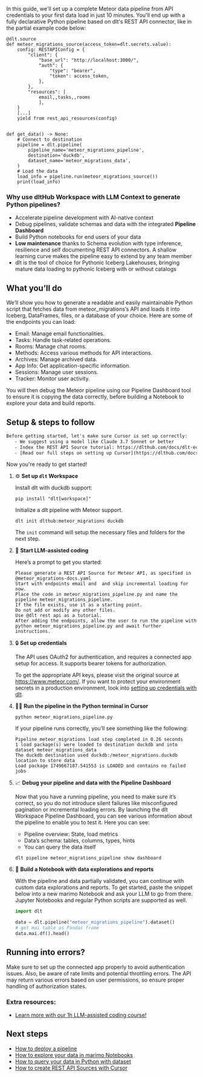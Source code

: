 In this guide, we'll set up a complete Meteor data pipeline from API credentials to your first data load in just 10 minutes. You'll end up with a fully declarative Python pipeline based on dlt's REST API connector, like in the partial example code below:

```python-outcome
@dlt.source
def meteor_migrations_source(access_token=dlt.secrets.value):
    config: RESTAPIConfig = {
        "client": {
            "base_url": "http://localhost:3000/",
            "auth": {
                "type": "bearer",
                "token": access_token,
            },
        },
        "resources": [
            email,,tasks,,rooms
            ],
    }
    [...]
    yield from rest_api_resources(config)


def get_data() -> None:
    # Connect to destination
    pipeline = dlt.pipeline(
        pipeline_name='meteor_migrations_pipeline',
        destination='duckdb',
        dataset_name='meteor_migrations_data', 
    )
    # Load the data
    load_info = pipeline.run(meteor_migrations_source())
    print(load_info) 
```

### Why use dltHub Workspace with LLM Context to generate Python pipelines?

- Accelerate pipeline development with AI-native context
- Debug pipelines, validate schemas and data with the integrated **Pipeline Dashboard**
- Build Python notebooks for end users of your data
- **Low maintenance** thanks to Schema evolution with type inference, resilience and self documenting REST API connectors. A shallow learning curve makes the pipeline easy to extend by any team member
- dlt is the tool of choice for Pythonic Iceberg Lakehouses, bringing mature data loading to pythonic Iceberg with or without catalogs

## What you’ll do

We’ll show you how to generate a readable and easily maintainable Python script that fetches data from meteor_migrations’s API and loads it into Iceberg, DataFrames, files, or a database of your choice. Here are some of the endpoints you can load:

- Email: Manage email functionalities.
- Tasks: Handle task-related operations.
- Rooms: Manage chat rooms.
- Methods: Access various methods for API interactions.
- Archives: Manage archived data.
- App Info: Get application-specific information.
- Sessions: Manage user sessions.
- Tracker: Monitor user activity.

You will then debug the Meteor pipeline using our Pipeline Dashboard tool to ensure it is copying the data correctly, before building a Notebook to explore your data and build reports.

## Setup & steps to follow

```default
Before getting started, let's make sure Cursor is set up correctly:
   - We suggest using a model like Claude 3.7 Sonnet or better
   - Index the REST API Source tutorial: https://dlthub.com/docs/dlt-ecosystem/verified-sources/rest_api/ and add it to context as **@dlt rest api**
   - [Read our full steps on setting up Cursor](https://dlthub.com/docs/dlt-ecosystem/llm-tooling/cursor-restapi#23-configuring-cursor-with-documentation)
```

Now you're ready to get started!

1. ⚙️ **Set up `dlt` Workspace**
    
    Install dlt with duckdb support:
    ```shell
    pip install "dlt[workspace]"
    ```

    Initialize a dlt pipeline with Meteor support.
    ```shell
    dlt init dlthub:meteor_migrations duckdb
    ```

    The `init` command will setup the necessary files and folders for the next step.
    
2. 🤠 **Start LLM-assisted coding**
    
    Here’s a prompt to get you started:
    
    ```prompt
    Please generate a REST API Source for Meteor API, as specified in @meteor_migrations-docs.yaml 
    Start with endpoints email and  and skip incremental loading for now. 
    Place the code in meteor_migrations_pipeline.py and name the pipeline meteor_migrations_pipeline. 
    If the file exists, use it as a starting point. 
    Do not add or modify any other files. 
    Use @dlt rest api as a tutorial. 
    After adding the endpoints, allow the user to run the pipeline with python meteor_migrations_pipeline.py and await further instructions.
    ```

    
3. 🔒 **Set up credentials** 
    
    The API uses OAuth2 for authentication, and requires a connected app setup for access. It supports bearer tokens for authorization.
    
    To get the appropriate API keys, please visit the original source at https://www.meteor.com/.
    If you want to protect your environment secrets in a production environment, look into [setting up credentials with dlt](https://dlthub.com/docs/walkthroughs/add_credentials).
    
4. 🏃‍♀️ **Run the pipeline in the Python terminal in Cursor**
    
    ```shell
    python meteor_migrations_pipeline.py
    ```
    
    If your pipeline runs correctly, you’ll see something like the following:
    
    ```shell
    Pipeline meteor_migrations load step completed in 0.26 seconds
    1 load package(s) were loaded to destination duckdb and into dataset meteor_migrations_data
    The duckdb destination used duckdb:/meteor_migrations.duckdb location to store data
    Load package 1749667187.541553 is LOADED and contains no failed jobs
    ```
    
5. 📈 **Debug your pipeline and data with the Pipeline Dashboard**

    Now that you have a running pipeline, you need to make sure it’s correct, so you do not introduce silent failures like misconfigured pagination or incremental loading errors. By launching the dlt Workspace Pipeline Dashboard, you can see various information about the pipeline to enable you to test it. Here you can see:
    - Pipeline overview: State, load metrics
    - Data’s schema: tables, columns, types, hints
    - You can query the data itself
    
    ```shell
    dlt pipeline meteor_migrations_pipeline show dashboard
    ```
    
6. 🐍 **Build a Notebook with data explorations and reports**

    With the pipeline and data partially validated, you can continue with custom data explorations and reports. To get started, paste the snippet below into a new marimo Notebook and ask your LLM to go from there. Jupyter Notebooks and regular Python scripts are supported as well.

    
    ```python
    import dlt

   data = dlt.pipeline("meteor_migrations_pipeline").dataset()
   # get mai table as Pandas frame
   data.mai.df().head()
    ```

## Running into errors?

Make sure to set up the connected app properly to avoid authentication issues. Also, be aware of rate limits and potential throttling errors. The API may return various errors based on user permissions, so ensure proper handling of authorization states.

### Extra resources:

- [Learn more with our 1h LLM-assisted coding course!](https://www.youtube.com/watch?v=GGid70rnJuM)

## Next steps

- [How to deploy a pipeline](https://dlthub.com/docs/walkthroughs/deploy-a-pipeline)
- [How to explore your data in marimo Notebooks](https://dlthub.com/docs/general-usage/dataset-access/marimo)
- [How to query your data in Python with dataset](https://dlthub.com/docs/general-usage/dataset-access/dataset)
- [How to create REST API Sources with Cursor](https://dlthub.com/docs/dlt-ecosystem/llm-tooling/cursor-restapi)

